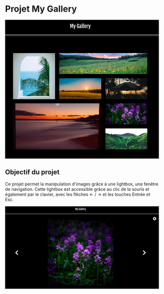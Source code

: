 # Projet My Gallery

![my gallery](./src/assets/mygallery.png)

## Objectif du projet

Ce projet permet la manipulation d'images grâce à une lightbox, une fenêtre de navigation.
Cette lightbox est accessible grâce au clic de la souris et également par le clavier, avec les flèches <- / -> et les touches Entrée et Esc.

![lightbox](./src/assets/mygallery_lightbox.png)
  
